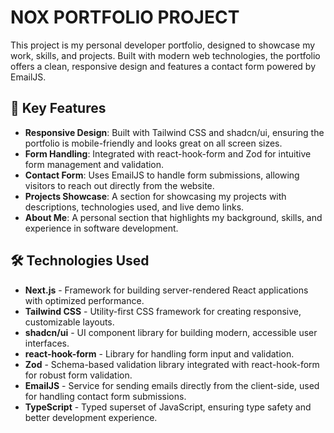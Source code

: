 # NOX PORTFOLIO PROJECT

This project is my personal developer portfolio, designed to showcase my work, skills, and projects. Built with modern web technologies, the portfolio offers a clean, responsive design and features a contact form powered by EmailJS.

## 🔧 Key Features
- **Responsive Design**: Built with Tailwind CSS and shadcn/ui, ensuring the portfolio is mobile-friendly and looks great on all screen sizes.
- **Form Handling**: Integrated with react-hook-form and Zod for intuitive form management and validation.
- **Contact Form**: Uses EmailJS to handle form submissions, allowing visitors to reach out directly from the website.
- **Projects Showcase**: A section for showcasing my projects with descriptions, technologies used, and live demo links.
- **About Me**: A personal section that highlights my background, skills, and experience in software development.

## 🛠️ Technologies Used
- **Next.js** - Framework for building server-rendered React applications with optimized performance.
- **Tailwind CSS** - Utility-first CSS framework for creating responsive, customizable layouts.
- **shadcn/ui** - UI component library for building modern, accessible user interfaces.
- **react-hook-form** - Library for handling form input and validation.
- **Zod** - Schema-based validation library integrated with react-hook-form for robust form validation.
- **EmailJS** - Service for sending emails directly from the client-side, used for handling contact form submissions.
- **TypeScript** - Typed superset of JavaScript, ensuring type safety and better development experience.